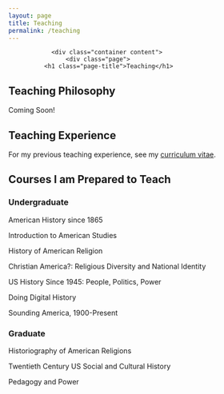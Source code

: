 ```yaml
---
layout: page
title: Teaching
permalink: /teaching
---
```

                <div class="container content">
                    <div class="page">
              <h1 class="page-title">Teaching</h1>
<h2>Teaching Philosophy</h2>
<p>Coming Soon!</p>
<h2>Teaching Experience</h2>
<p>For my previous teaching experience, see my <a href="cv.html#cv-teaching">curriculum vitae</a>.</p>
<h2>Courses I am Prepared to Teach</h2>
<h3>Undergraduate</h3>
<p>American History since 1865</p>
<p>Introduction to American Studies</p>
<p>History of American Religion</p>
<p>Christian America?: Religious Diversity and National Identity</p>
<p>US History Since 1945: People, Politics, Power</p>
<p>Doing Digital History</p>
<p>Sounding America, 1900-Present</p>
<h3>Graduate</h3>
<p>Historiography of American Religions</p>
<p>Twentieth Century US Social and Cultural History</p>
<p>Pedagogy and Power</p>
                <label for="sidebar-checkbox" class="sidebar-toggle"></label>
                <script>
                  (function(document) {
                    var toggle = document.querySelector('.sidebar-toggle');
                    var sidebar = document.querySelector('#sidebar');
                    var checkbox = document.querySelector('#sidebar-checkbox');

                    document.addEventListener('click', function(e) {
                      var target = e.target;

                      if(!checkbox.checked ||
                         sidebar.contains(target) ||
                         (target === checkbox || target === toggle)) return;

                      checkbox.checked = false;
                    }, false);
                  })(document);
                </script>
  </body>
</html>
